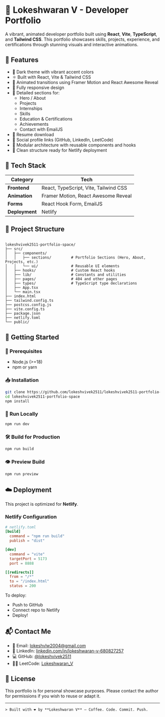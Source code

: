 # 🚀 Lokeshwaran V - Developer Portfolio

A vibrant, animated developer portfolio built using **React**, **Vite**, **TypeScript**, and **Tailwind CSS**. This portfolio showcases skills, projects, experience, and certifications through stunning visuals and interactive animations.

## 🌟 Features

- 🌌 Dark theme with vibrant accent colors
- ⚛️ Built with React, Vite & Tailwind CSS
- 🎥 Animated transitions using Framer Motion and React Awesome Reveal
- 📱 Fully responsive design
- 💼 Detailed sections for:
  - Hero / About
  - Projects
  - Internships
  - Skills
  - Education & Certifications
  - Achievements
  - Contact with EmailJS
- 📄 Resume download
- 🔗 Social profile links (GitHub, LinkedIn, LeetCode)
- 🧠 Modular architecture with reusable components and hooks
- 🧼 Clean structure ready for Netlify deployment

## 🧱 Tech Stack

| Category        | Tech                                           |
|----------------|------------------------------------------------|
| **Frontend**    | React, TypeScript, Vite, Tailwind CSS         |
| **Animation**   | Framer Motion, React Awesome Reveal           |
| **Forms**       | React Hook Form, EmailJS                      |
| **Deployment**  | Netlify                                       |

## 📁 Project Structure

```

lokeshvivek2511-portfolio-space/
├── src/
│   ├── components/
│   │   ├── sections/         # Portfolio Sections (Hero, About, Projects, etc.)
│   │   └── ui/               # Reusable UI elements
│   ├── hooks/                # Custom React hooks
│   ├── lib/                  # Constants and utilities
│   ├── pages/                # 404 and other pages
│   ├── types/                # TypeScript type declarations
│   ├── App.tsx
│   └── main.tsx
├── index.html
├── tailwind.config.ts
├── postcss.config.js
├── vite.config.ts
├── package.json
├── netlify.toml
└── public/

````

## 🧪 Getting Started

### 🔧 Prerequisites

- Node.js (>=18)
- npm or yarn

### 📥 Installation

```bash
git clone https://github.com/lokeshvivek2511/lokeshvivek2511-portfolio-space.git
cd lokeshvivek2511-portfolio-space
npm install
````

### 🚀 Run Locally

```bash
npm run dev
```

### 🛠 Build for Production

```bash
npm run build
```

### 👁 Preview Build

```bash
npm run preview
```

## ☁️ Deployment

This project is optimized for **Netlify**.

### Netlify Configuration

```toml
# netlify.toml
[build]
  command = "npm run build"
  publish = "dist"

[dev]
  command = "vite"
  targetPort = 5173
  port = 8888

[[redirects]]
  from = "/*"
  to = "/index.html"
  status = 200
```

To deploy:

* Push to GitHub
* Connect repo to Netlify
* Deploy!

## 📬 Contact Me

* 📧 Email: [lokeshvlw2004@gmail.com](mailto:lokeshvlw2004@gmail.com)
* 💼 LinkedIn: [linkedin.com/in/lokeshwaran-v-680827257](https://www.linkedin.com/in/lokeshwaran-v-680827257)
* 💻 GitHub: [@lokeshvivek2511](https://github.com/lokeshvivek2511)
* 👨‍💻 LeetCode: [Lokeshwaran\_V](https://leetcode.com/u/Lokeshwaran_V/)

## 📝 License

This portfolio is for personal showcase purposes. Please contact the author for permissions if you wish to reuse or adapt it.

---
```
> Built with ❤️ by **Lokeshwaran V** — Coffee. Code. Commit. Push.
```
